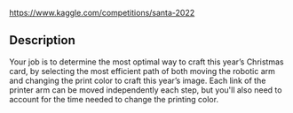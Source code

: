 https://www.kaggle.com/competitions/santa-2022

## Description

Your job is to determine the most optimal way to craft this year’s Christmas card, by selecting the most efficient path of both moving the robotic arm and changing the print color to craft this year’s image. Each link of the printer arm can be moved independently each step, but you'll also need to account for the time needed to change the printing color.
